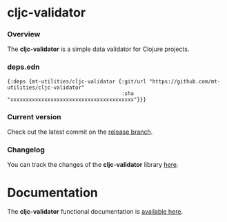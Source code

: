 
# cljc-validator

### Overview

The <strong>cljc-validator</strong> is a simple data validator for Clojure projects.

### deps.edn

```
{:deps {mt-utilities/cljc-validator {:git/url "https://github.com/mt-utilities/cljc-validator"
                                     :sha     "xxxxxxxxxxxxxxxxxxxxxxxxxxxxxxxxxxxxxxxx"}}}
```

### Current version

Check out the latest commit on the [release branch](https://github.com/mt-utilities/cljc-validator/tree/release).

### Changelog

You can track the changes of the <strong>cljc-validator</strong> library [here](CHANGES.md).

# Documentation

The <strong>cljc-validator</strong> functional documentation is [available here](https://mt-utilities.github.io/cljc-validator).
